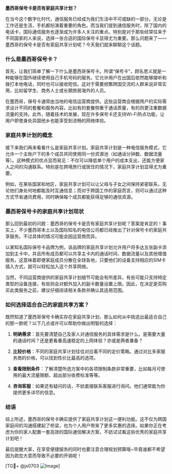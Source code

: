 **墨西哥保号卡是否有家庭共享计划？**

在当今这个数字化时代，通信服务已经成为我们生活中不可或缺的一部分。无论是工作还是生活，手机都扮演着重要的角色。而当我们提到通信服务时，除了国内的电话卡，国际通信服务也逐渐成为许多人关注的重点。特别是对于那些经常往来于不同国家的人来说，选择一张合适的国际保号卡显得尤为重要。那么问题来了——墨西哥的保号卡是否有家庭共享计划呢？今天我们就来聊聊这个话题。

### 什么是墨西哥保号卡？

首先，让我们简单了解一下什么是墨西哥保号卡。所谓“保号卡”，顾名思义就是一种能够在国外继续使用自己手机号码的服务。它允许用户在出国后依然能够接听和拨打本地电话，同时也可以接收短信。这对于需要频繁跨国交流的人群来说非常实用，比如留学生、商务人士或长期旅居海外的人员。

在墨西哥，保号卡通常由当地的电信运营商提供。这些运营商会根据用户的实际需求设计不同的套餐和服务内容。比如有的套餐侧重于通话质量，有的则更注重数据流量的支持。此外，随着技术的发展，现在许多保号卡还支持Wi-Fi热点功能，让用户即使身处异国他乡也能享受到流畅的网络体验。

### 家庭共享计划的概念

接下来我们再来看看什么是家庭共享计划。家庭共享计划是一种电信服务模式，它允许一个主账户下的多个成员共同使用同一份资源池（如通话分钟数、数据流量等）。这种模式的优点显而易见：不仅可以降低单个用户的成本支出，还能方便家人之间的沟通联系。特别是在跨境旅行或居住的情况下，家庭共享计划显得尤为重要。

例如，在某些国家和地区，家庭共享计划可以让父母与子女之间保持紧密联系，无论他们身处何地都能及时互通信息；而对于跨国工作的家庭而言，则可以通过这种方式节省通讯费用，同时确保每个成员都能获得足够的通信资源。

### 墨西哥保号卡的家庭共享计划现状

那么回到最初的问题：墨西哥的保号卡是否有家庭共享计划呢？答案是肯定的！事实上，不少墨西哥本土以及国际知名的电信公司都已经推出了针对保号卡的家庭共享服务。不过具体的情况可能会因运营商而异。

以某知名国际保号卡品牌为例，该品牌的家庭共享计划允许用户将多达五张副卡添加到主卡中，并且所有成员都可以共享主卡内的通话时间、数据流量以及其他增值服务。这意味着即便家庭成员分散在全球各地，只要他们的设备支持相应的SIM卡插入方式，就可以轻松加入这个共享网络。

当然，不同运营商提供的家庭共享计划细节可能会有所差异。有些可能只支持特定类型的设备连接，有些则会对额外加入的副卡数量设置上限。因此，在决定是否购买此类服务之前，建议仔细阅读相关条款并确认其适用范围。

### 如何选择适合自己的家庭共享方案？

既然知道了墨西哥保号卡确实存在家庭共享计划，那么如何从中挑选出最适合自己的那一款呢？以下几点或许可以帮助你做出明智的选择：

1. **明确需求**：首先要清楚自己及家人对通信服务的具体需求是什么。是需要大量的通话时间？还是更看重高速稳定的上网体验？亦或是两者兼备？
   
2. **比较价格**：不同的家庭共享计划往往对应着不同的定价策略。通过对比多家服务商的价格，可以找到性价比最高的选项。
   
3. **查看限制条件**：了解清楚所选方案中的各项限制条款非常重要，比如每月可使用的最大流量限额、超出部分收费标准等等。
   
4. **咨询客服**：如果还有疑问的话，不妨直接联系客服进行询问。他们通常能为你提供更多详尽的信息。

### 结语

综上所述，墨西哥的保号卡确实提供了家庭共享计划这一便利功能。这不仅为跨国家庭间的沟通搭建起了桥梁，也为个人用户带来了更多实惠的选择。如果你正在考虑为你的家人配置一套高效的国际通信解决方案，不妨试试看这些优秀的家庭共享计划吧！

最后提醒大家，在享受便捷服务的同时也要注意合理规划预算哦~毕竟谁都不希望因为疏忽大意而导致不必要的开销呢！

[TG💪+ @jx0703 ![Image](https://github.com/user-attachments/assets/dbca1d08-cadb-493c-b0ec-ad6f7a83f270)]